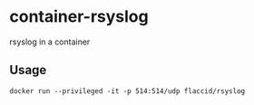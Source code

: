 # container-rsyslog

rsyslog in a container

## Usage

```
docker run --privileged -it -p 514:514/udp flaccid/rsyslog
```

